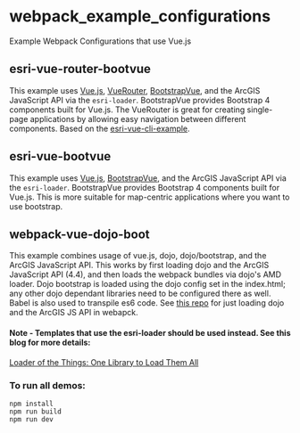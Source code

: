# webpack_example_configurations
Example Webpack Configurations that use Vue.js

## esri-vue-router-bootvue
This example uses [Vue.js](https://vuejs.org), [VueRouter](https://router.vuejs.org/en/), [BootstrapVue](https://bootstrap-vue.js.org), and the ArcGIS JavaScript API via the `esri-loader`.  BootstrapVue provides Bootstrap 4 components built for Vue.js.  The VueRouter is great for creating single-page applications by allowing easy navigation between different components.  Based on the [esri-vue-cli-example](https://github.com/tomwayson/esri-vue-cli-example).


## esri-vue-bootvue
This example uses [Vue.js](https://vuejs.org), [BootstrapVue](https://bootstrap-vue.js.org), and the ArcGIS JavaScript API via the `esri-loader`.  BootstrapVue provides Bootstrap 4 components built for Vue.js.  This is more suitable for map-centric applications where you want to use bootstrap.


## webpack-vue-dojo-boot
This example combines usage of vue.js, dojo, dojo/bootstrap, and the ArcGIS JavaScript API.  This works by first loading dojo and the ArcGIS JavaScript API (4.4), and then loads the webpack bundles via dojo's AMD loader.  Dojo bootstrap is loaded using the dojo config set in the index.html; any other dojo dependant libraries need to be configured there as well. Babel is also used to transpile es6 code. See [this repo](https://github.com/tomwayson/esri-webpack-babel) for just loading dojo and the ArcGIS JS API in webapck.

#### Note - Templates that use the esri-loader should be used instead.  See this blog for more details:
[Loader of the Things: One Library to Load Them All](http://tomwayson.com/2018/01/05/loader-of-the-things-one-library-to-load-them-all/)

### To run all demos:
```
npm install
npm run build
npm run dev
```
